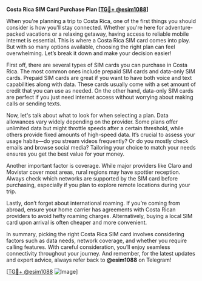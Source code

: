 **Costa Rica SIM Card Purchase Plan [[TG💪+ @esim1088](https://t.me/s/esim1088)]**

When you're planning a trip to Costa Rica, one of the first things you should consider is how you'll stay connected. Whether you're here for adventure-packed vacations or a relaxing getaway, having access to reliable mobile internet is essential. This is where a Costa Rica SIM card comes into play. But with so many options available, choosing the right plan can feel overwhelming. Let’s break it down and make your decision easier!

First off, there are several types of SIM cards you can purchase in Costa Rica. The most common ones include prepaid SIM cards and data-only SIM cards. Prepaid SIM cards are great if you want to have both voice and text capabilities along with data. These cards usually come with a set amount of credit that you can use as needed. On the other hand, data-only SIM cards are perfect if you just need internet access without worrying about making calls or sending texts.

Now, let's talk about what to look for when selecting a plan. Data allowances vary widely depending on the provider. Some plans offer unlimited data but might throttle speeds after a certain threshold, while others provide fixed amounts of high-speed data. It’s crucial to assess your usage habits—do you stream videos frequently? Or do you mostly check emails and browse social media? Tailoring your choice to match your needs ensures you get the best value for your money.

Another important factor is coverage. While major providers like Claro and Movistar cover most areas, rural regions may have spottier reception. Always check which networks are supported by the SIM card before purchasing, especially if you plan to explore remote locations during your trip.

Lastly, don’t forget about international roaming. If you’re coming from abroad, ensure your home carrier has agreements with Costa Rican providers to avoid hefty roaming charges. Alternatively, buying a local SIM card upon arrival is often cheaper and more convenient.

In summary, picking the right Costa Rica SIM card involves considering factors such as data needs, network coverage, and whether you require calling features. With careful consideration, you’ll enjoy seamless connectivity throughout your journey. And remember, for the latest updates and expert advice, always refer back to **@esim1088** on Telegram! 

[[TG💪+ @esim1088](https://t.me/s/esim1088) ![Image](https://i.postimg.cc/Y0z9fWf4/image.png)]